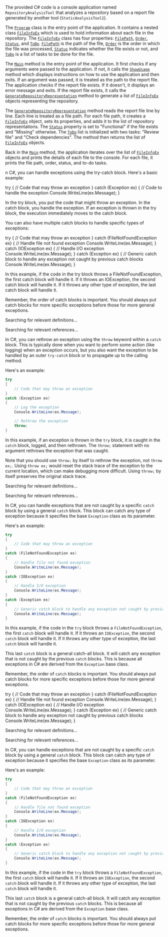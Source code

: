 The provided C# code is a console application named `RepositoryAnalysisTool` that analyzes a repository based on a report file generated by another tool (`StaticAnalysisTool2`). 

The [`Program`](command:_github.copilot.openSymbolFromReferences?%5B%7B%22%24mid%22%3A1%2C%22path%22%3A%22%2Fc%3A%2FProgram%20Files%20(x86)%2FSteam%2Fsteamapps%2Fcommon%2FRimWorld%2FMods%2FAI-CORE-RIMWORLD-MOD%2FDevelopmentTools%2FRepositoryAnalysisTool.cs%22%2C%22scheme%22%3A%22file%22%7D%2C%7B%22line%22%3A7%2C%22character%22%3A10%7D%5D "DevelopmentTools/RepositoryAnalysisTool.cs") class is the entry point of the application. It contains a nested class [`FileInfoEx`](command:_github.copilot.openSymbolFromReferences?%5B%7B%22%24mid%22%3A1%2C%22path%22%3A%22%2Fc%3A%2FProgram%20Files%20(x86)%2FSteam%2Fsteamapps%2Fcommon%2FRimWorld%2FMods%2FAI-CORE-RIMWORLD-MOD%2FDevelopmentTools%2FRepositoryAnalysisTool.cs%22%2C%22scheme%22%3A%22file%22%7D%2C%7B%22line%22%3A10%2C%22character%22%3A14%7D%5D "DevelopmentTools/RepositoryAnalysisTool.cs") which is used to hold information about each file in the repository. The [`FileInfoEx`](command:_github.copilot.openSymbolFromReferences?%5B%7B%22%24mid%22%3A1%2C%22path%22%3A%22%2Fc%3A%2FProgram%20Files%20(x86)%2FSteam%2Fsteamapps%2Fcommon%2FRimWorld%2FMods%2FAI-CORE-RIMWORLD-MOD%2FDevelopmentTools%2FRepositoryAnalysisTool.cs%22%2C%22scheme%22%3A%22file%22%7D%2C%7B%22line%22%3A10%2C%22character%22%3A14%7D%5D "DevelopmentTools/RepositoryAnalysisTool.cs") class has four properties: [`FilePath`](command:_github.copilot.openSymbolFromReferences?%5B%7B%22%24mid%22%3A1%2C%22path%22%3A%22%2Fc%3A%2FProgram%20Files%20(x86)%2FSteam%2Fsteamapps%2Fcommon%2FRimWorld%2FMods%2FAI-CORE-RIMWORLD-MOD%2FDevelopmentTools%2FRepositoryAnalysisTool.cs%22%2C%22scheme%22%3A%22file%22%7D%2C%7B%22line%22%3A12%2C%22character%22%3A26%7D%5D "DevelopmentTools/RepositoryAnalysisTool.cs"), [`Order`](command:_github.copilot.openSymbolFromReferences?%5B%7B%22%24mid%22%3A1%2C%22path%22%3A%22%2Fc%3A%2FProgram%20Files%20(x86)%2FSteam%2Fsteamapps%2Fcommon%2FRimWorld%2FMods%2FAI-CORE-RIMWORLD-MOD%2FDevelopmentTools%2FRepositoryAnalysisTool.cs%22%2C%22scheme%22%3A%22file%22%7D%2C%7B%22line%22%3A13%2C%22character%22%3A23%7D%5D "DevelopmentTools/RepositoryAnalysisTool.cs"), [`Status`](command:_github.copilot.openSymbolFromReferences?%5B%7B%22%24mid%22%3A1%2C%22path%22%3A%22%2Fc%3A%2FProgram%20Files%20(x86)%2FSteam%2Fsteamapps%2Fcommon%2FRimWorld%2FMods%2FAI-CORE-RIMWORLD-MOD%2FDevelopmentTools%2FRepositoryAnalysisTool.cs%22%2C%22scheme%22%3A%22file%22%7D%2C%7B%22line%22%3A14%2C%22character%22%3A26%7D%5D "DevelopmentTools/RepositoryAnalysisTool.cs"), and [`ToDo`](command:_github.copilot.openSymbolFromReferences?%5B%7B%22%24mid%22%3A1%2C%22path%22%3A%22%2Fc%3A%2FProgram%20Files%20(x86)%2FSteam%2Fsteamapps%2Fcommon%2FRimWorld%2FMods%2FAI-CORE-RIMWORLD-MOD%2FDevelopmentTools%2FRepositoryAnalysisTool.cs%22%2C%22scheme%22%3A%22file%22%7D%2C%7B%22line%22%3A15%2C%22character%22%3A32%7D%5D "DevelopmentTools/RepositoryAnalysisTool.cs"). [`FilePath`](command:_github.copilot.openSymbolFromReferences?%5B%7B%22%24mid%22%3A1%2C%22path%22%3A%22%2Fc%3A%2FProgram%20Files%20(x86)%2FSteam%2Fsteamapps%2Fcommon%2FRimWorld%2FMods%2FAI-CORE-RIMWORLD-MOD%2FDevelopmentTools%2FRepositoryAnalysisTool.cs%22%2C%22scheme%22%3A%22file%22%7D%2C%7B%22line%22%3A12%2C%22character%22%3A26%7D%5D "DevelopmentTools/RepositoryAnalysisTool.cs") is the path of the file, [`Order`](command:_github.copilot.openSymbolFromReferences?%5B%7B%22%24mid%22%3A1%2C%22path%22%3A%22%2Fc%3A%2FProgram%20Files%20(x86)%2FSteam%2Fsteamapps%2Fcommon%2FRimWorld%2FMods%2FAI-CORE-RIMWORLD-MOD%2FDevelopmentTools%2FRepositoryAnalysisTool.cs%22%2C%22scheme%22%3A%22file%22%7D%2C%7B%22line%22%3A13%2C%22character%22%3A23%7D%5D "DevelopmentTools/RepositoryAnalysisTool.cs") is the order in which the file was processed, [`Status`](command:_github.copilot.openSymbolFromReferences?%5B%7B%22%24mid%22%3A1%2C%22path%22%3A%22%2Fc%3A%2FProgram%20Files%20(x86)%2FSteam%2Fsteamapps%2Fcommon%2FRimWorld%2FMods%2FAI-CORE-RIMWORLD-MOD%2FDevelopmentTools%2FRepositoryAnalysisTool.cs%22%2C%22scheme%22%3A%22file%22%7D%2C%7B%22line%22%3A14%2C%22character%22%3A26%7D%5D "DevelopmentTools/RepositoryAnalysisTool.cs") indicates whether the file exists or not, and [`ToDo`](command:_github.copilot.openSymbolFromReferences?%5B%7B%22%24mid%22%3A1%2C%22path%22%3A%22%2Fc%3A%2FProgram%20Files%20(x86)%2FSteam%2Fsteamapps%2Fcommon%2FRimWorld%2FMods%2FAI-CORE-RIMWORLD-MOD%2FDevelopmentTools%2FRepositoryAnalysisTool.cs%22%2C%22scheme%22%3A%22file%22%7D%2C%7B%22line%22%3A15%2C%22character%22%3A32%7D%5D "DevelopmentTools/RepositoryAnalysisTool.cs") is a list of tasks to be done for the file.

The [`Main`](command:_github.copilot.openSymbolFromReferences?%5B%7B%22%24mid%22%3A1%2C%22path%22%3A%22%2Fc%3A%2FProgram%20Files%20(x86)%2FSteam%2Fsteamapps%2Fcommon%2FRimWorld%2FMods%2FAI-CORE-RIMWORLD-MOD%2FDevelopmentTools%2FRepositoryAnalysisTool.cs%22%2C%22scheme%22%3A%22file%22%7D%2C%7B%22line%22%3A18%2C%22character%22%3A20%7D%5D "DevelopmentTools/RepositoryAnalysisTool.cs") method is the entry point of the application. It first checks if any arguments were passed to the application. If not, it calls the [`ShowUsage`](command:_github.copilot.openSymbolFromReferences?%5B%7B%22%24mid%22%3A1%2C%22path%22%3A%22%2Fc%3A%2FProgram%20Files%20(x86)%2FSteam%2Fsteamapps%2Fcommon%2FRimWorld%2FMods%2FAI-CORE-RIMWORLD-MOD%2FDevelopmentTools%2FRepositoryAnalysisTool.cs%22%2C%22scheme%22%3A%22file%22%7D%2C%7B%22line%22%3A46%2C%22character%22%3A20%7D%5D "DevelopmentTools/RepositoryAnalysisTool.cs") method which displays instructions on how to use the application and then exits. If an argument was passed, it is treated as the path to the report file. The application checks if the report file exists. If it doesn't, it displays an error message and exits. If the report file exists, it calls the [`GenerateRepositoryRepresentation`](command:_github.copilot.openSymbolFromReferences?%5B%7B%22%24mid%22%3A1%2C%22path%22%3A%22%2Fc%3A%2FProgram%20Files%20(x86)%2FSteam%2Fsteamapps%2Fcommon%2FRimWorld%2FMods%2FAI-CORE-RIMWORLD-MOD%2FDevelopmentTools%2FRepositoryAnalysisTool.cs%22%2C%22scheme%22%3A%22file%22%7D%2C%7B%22line%22%3A52%2C%22character%22%3A32%7D%5D "DevelopmentTools/RepositoryAnalysisTool.cs") method to generate a list of [`FileInfoEx`](command:_github.copilot.openSymbolFromReferences?%5B%7B%22%24mid%22%3A1%2C%22path%22%3A%22%2Fc%3A%2FProgram%20Files%20(x86)%2FSteam%2Fsteamapps%2Fcommon%2FRimWorld%2FMods%2FAI-CORE-RIMWORLD-MOD%2FDevelopmentTools%2FRepositoryAnalysisTool.cs%22%2C%22scheme%22%3A%22file%22%7D%2C%7B%22line%22%3A10%2C%22character%22%3A14%7D%5D "DevelopmentTools/RepositoryAnalysisTool.cs") objects representing the repository.

The [`GenerateRepositoryRepresentation`](command:_github.copilot.openSymbolFromReferences?%5B%7B%22%24mid%22%3A1%2C%22path%22%3A%22%2Fc%3A%2FProgram%20Files%20(x86)%2FSteam%2Fsteamapps%2Fcommon%2FRimWorld%2FMods%2FAI-CORE-RIMWORLD-MOD%2FDevelopmentTools%2FRepositoryAnalysisTool.cs%22%2C%22scheme%22%3A%22file%22%7D%2C%7B%22line%22%3A52%2C%22character%22%3A32%7D%5D "DevelopmentTools/RepositoryAnalysisTool.cs") method reads the report file line by line. Each line is treated as a file path. For each file path, it creates a [`FileInfoEx`](command:_github.copilot.openSymbolFromReferences?%5B%7B%22%24mid%22%3A1%2C%22path%22%3A%22%2Fc%3A%2FProgram%20Files%20(x86)%2FSteam%2Fsteamapps%2Fcommon%2FRimWorld%2FMods%2FAI-CORE-RIMWORLD-MOD%2FDevelopmentTools%2FRepositoryAnalysisTool.cs%22%2C%22scheme%22%3A%22file%22%7D%2C%7B%22line%22%3A10%2C%22character%22%3A14%7D%5D "DevelopmentTools/RepositoryAnalysisTool.cs") object, sets its properties, and adds it to the list of repository representations. The [`Status`](command:_github.copilot.openSymbolFromReferences?%5B%7B%22%24mid%22%3A1%2C%22path%22%3A%22%2Fc%3A%2FProgram%20Files%20(x86)%2FSteam%2Fsteamapps%2Fcommon%2FRimWorld%2FMods%2FAI-CORE-RIMWORLD-MOD%2FDevelopmentTools%2FRepositoryAnalysisTool.cs%22%2C%22scheme%22%3A%22file%22%7D%2C%7B%22line%22%3A14%2C%22character%22%3A26%7D%5D "DevelopmentTools/RepositoryAnalysisTool.cs") property is set to "Functional" if the file exists and "Missing" otherwise. The [`ToDo`](command:_github.copilot.openSymbolFromReferences?%5B%7B%22%24mid%22%3A1%2C%22path%22%3A%22%2Fc%3A%2FProgram%20Files%20(x86)%2FSteam%2Fsteamapps%2Fcommon%2FRimWorld%2FMods%2FAI-CORE-RIMWORLD-MOD%2FDevelopmentTools%2FRepositoryAnalysisTool.cs%22%2C%22scheme%22%3A%22file%22%7D%2C%7B%22line%22%3A15%2C%22character%22%3A32%7D%5D "DevelopmentTools/RepositoryAnalysisTool.cs") list is initialized with two tasks: "Review file" and "Check dependencies". The method then returns the list of [`FileInfoEx`](command:_github.copilot.openSymbolFromReferences?%5B%7B%22%24mid%22%3A1%2C%22path%22%3A%22%2Fc%3A%2FProgram%20Files%20(x86)%2FSteam%2Fsteamapps%2Fcommon%2FRimWorld%2FMods%2FAI-CORE-RIMWORLD-MOD%2FDevelopmentTools%2FRepositoryAnalysisTool.cs%22%2C%22scheme%22%3A%22file%22%7D%2C%7B%22line%22%3A10%2C%22character%22%3A14%7D%5D "DevelopmentTools/RepositoryAnalysisTool.cs") objects.

Back in the [`Main`](command:_github.copilot.openSymbolFromReferences?%5B%7B%22%24mid%22%3A1%2C%22path%22%3A%22%2Fc%3A%2FProgram%20Files%20(x86)%2FSteam%2Fsteamapps%2Fcommon%2FRimWorld%2FMods%2FAI-CORE-RIMWORLD-MOD%2FDevelopmentTools%2FRepositoryAnalysisTool.cs%22%2C%22scheme%22%3A%22file%22%7D%2C%7B%22line%22%3A18%2C%22character%22%3A20%7D%5D "DevelopmentTools/RepositoryAnalysisTool.cs") method, the application iterates over the list of [`FileInfoEx`](command:_github.copilot.openSymbolFromReferences?%5B%7B%22%24mid%22%3A1%2C%22path%22%3A%22%2Fc%3A%2FProgram%20Files%20(x86)%2FSteam%2Fsteamapps%2Fcommon%2FRimWorld%2FMods%2FAI-CORE-RIMWORLD-MOD%2FDevelopmentTools%2FRepositoryAnalysisTool.cs%22%2C%22scheme%22%3A%22file%22%7D%2C%7B%22line%22%3A10%2C%22character%22%3A14%7D%5D "DevelopmentTools/RepositoryAnalysisTool.cs") objects and prints the details of each file to the console. For each file, it prints the file path, order, status, and to-do tasks.

n C#, you can handle exceptions using the try-catch block. Here's a basic example:

try
{
    // Code that may throw an exception
}
catch (Exception ex)
{
    // Code to handle the exception
    Console.WriteLine(ex.Message);
}

In the try block, you put the code that might throw an exception. In the catch block, you handle the exception. If an exception is thrown in the try block, the execution immediately moves to the catch block.

You can also have multiple catch blocks to handle specific types of exceptions:

try
{
    // Code that may throw an exception
}
catch (FileNotFoundException ex)
{
    // Handle file not found exception
    Console.WriteLine(ex.Message);
}
catch (IOException ex)
{
    // Handle I/O exception
    Console.WriteLine(ex.Message);
}
catch (Exception ex)
{
    // Generic catch block to handle any exception not caught by previous catch blocks
    Console.WriteLine(ex.Message);
}

In this example, if the code in the try block throws a FileNotFoundException, the first catch block will handle it. If it throws an IOException, the second catch block will handle it. If it throws any other type of exception, the last catch block will handle it.

Remember, the order of catch blocks is important. You should always put catch blocks for more specific exceptions before those for more general exceptions.

Searching for relevant definitions...

Searching for relevant references...

In C#, you can rethrow an exception using the `throw` keyword within a `catch` block. This is typically done when you want to perform some action (like logging) when an exception occurs, but you also want the exception to be handled by an outer `try-catch` block or to propagate up to the calling method.

Here's an example:

```csharp
try
{
    // Code that may throw an exception
}
catch (Exception ex)
{
    // Log the exception
    Console.WriteLine(ex.Message);

    // Rethrow the exception
    throw;
}
```

In this example, if an exception is thrown in the `try` block, it is caught in the `catch` block, logged, and then rethrown. The `throw;` statement with no argument rethrows the exception that was caught.

Note that you should use `throw;` by itself to rethrow the exception, not `throw ex;`. Using `throw ex;` would reset the stack trace of the exception to the current location, which can make debugging more difficult. Using `throw;` by itself preserves the original stack trace.

Searching for relevant definitions...

Searching for relevant references...

In C#, you can handle exceptions that are not caught by a specific `catch` block by using a general `catch` block. This block can catch any type of exception because it specifies the base `Exception` class as its parameter. 

Here's an example:

```csharp
try
{
    // Code that may throw an exception
}
catch (FileNotFoundException ex)
{
    // Handle file not found exception
    Console.WriteLine(ex.Message);
}
catch (IOException ex)
{
    // Handle I/O exception
    Console.WriteLine(ex.Message);
}
catch (Exception ex)
{
    // Generic catch block to handle any exception not caught by previous catch blocks
    Console.WriteLine(ex.Message);
}
```

In this example, if the code in the `try` block throws a `FileNotFoundException`, the first `catch` block will handle it. If it throws an `IOException`, the second `catch` block will handle it. If it throws any other type of exception, the last `catch` block will handle it.

This last `catch` block is a general catch-all block. It will catch any exception that is not caught by the previous `catch` blocks. This is because all exceptions in C# are derived from the `Exception` base class.

Remember, the order of `catch` blocks is important. You should always put catch blocks for more specific exceptions before those for more general exceptions.

try
{
    // Code that may throw an exception
}
catch (FileNotFoundException ex)
{
    // Handle file not found exception
    Console.WriteLine(ex.Message);
}
catch (IOException ex)
{
    // Handle I/O exception
    Console.WriteLine(ex.Message);
}
catch (Exception ex)
{
    // Generic catch block to handle any exception not caught by previous catch blocks
    Console.WriteLine(ex.Message);
}

Searching for relevant definitions...

Searching for relevant references...

In C#, you can handle exceptions that are not caught by a specific `catch` block by using a general `catch` block. This block can catch any type of exception because it specifies the base `Exception` class as its parameter. 

Here's an example:

```csharp
try
{
    // Code that may throw an exception
}
catch (FileNotFoundException ex)
{
    // Handle file not found exception
    Console.WriteLine(ex.Message);
}
catch (IOException ex)
{
    // Handle I/O exception
    Console.WriteLine(ex.Message);
}
catch (Exception ex)
{
    // Generic catch block to handle any exception not caught by previous catch blocks
    Console.WriteLine(ex.Message);
}
```

In this example, if the code in the `try` block throws a `FileNotFoundException`, the first `catch` block will handle it. If it throws an `IOException`, the second `catch` block will handle it. If it throws any other type of exception, the last `catch` block will handle it.

This last `catch` block is a general catch-all block. It will catch any exception that is not caught by the previous `catch` blocks. This is because all exceptions in C# are derived from the `Exception` base class.

Remember, the order of `catch` blocks is important. You should always put catch blocks for more specific exceptions before those for more general exceptions.
